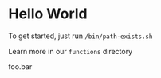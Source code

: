 # Hello World

To get started, just run `/bin/path-exists.sh`

Learn more in our `functions` directory

foo.bar